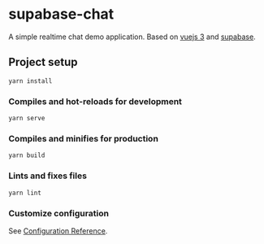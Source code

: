 # supabase-chat

A simple realtime chat demo application. Based on [vuejs 3](https://vuejs.org/) and [supabase](https://supabase.io/).

## Project setup
```
yarn install
```

### Compiles and hot-reloads for development
```
yarn serve
```

### Compiles and minifies for production
```
yarn build
```

### Lints and fixes files
```
yarn lint
```

### Customize configuration
See [Configuration Reference](https://cli.vuejs.org/config/).
